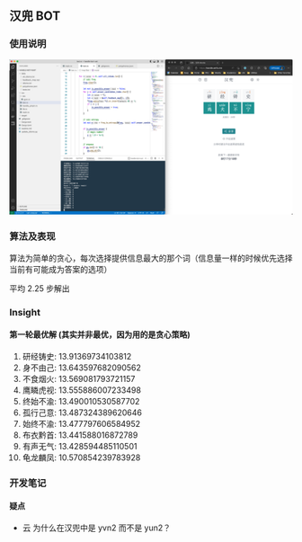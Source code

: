 ## 汉兜 BOT

### 使用说明

![Usage](images/usage.png)

### 算法及表现

算法为简单的贪心，每次选择提供信息最大的那个词（信息量一样的时候优先选择当前有可能成为答案的选项）

平均 2.25 步解出

### Insight

#### 第一轮最优解 (其实并非最优，因为用的是贪心策略)

1. 研经铸史: 13.91369734103812
2. 身不由己: 13.643597682090562
3. 不食烟火: 13.569081793721157
4. 鹰瞵虎视: 13.555886007233498
5. 终始不渝: 13.490010530587702
6. 孤行己意: 13.487324389620646
7. 始终不渝: 13.477797606584952
8. 布衣黔首: 13.441588016872789
9. 有声无气: 13.428594485110501
10. 龟龙麟凤: 10.570854239783928

### 开发笔记

#### 疑点

- 云 为什么在汉兜中是 yvn2 而不是 yun2？
